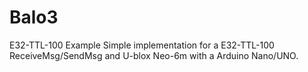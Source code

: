 # Balo3
E32-TTL-100 Example
Simple implementation for a E32-TTL-100 ReceiveMsg/SendMsg and U-blox Neo-6m with a Arduino Nano/UNO.
